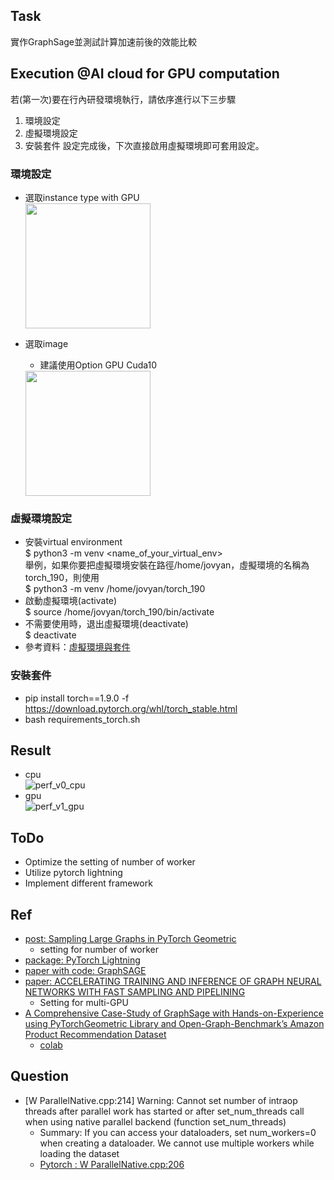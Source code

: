## Task
實作GraphSage並測試計算加速前後的效能比較

## Execution @AI cloud for GPU computation
若(第一次)要在行內研發環境執行，請依序進行以下三步驟
1. 環境設定　　
2. 虛擬環境設定
3. 安裝套件
設定完成後，下次直接啟用虛擬環境即可套用設定。　　

### 環境設定
- 選取instance type with GPU       
    <img src="https://user-images.githubusercontent.com/10674490/147896458-953cd4e2-21cb-4c5f-ba1a-c1c869ffaf0a.png" height="200">

- 選取image   
    - 建議使用Option GPU Cuda10        
    <img src="https://user-images.githubusercontent.com/10674490/147896477-2ddb77ae-37d2-44dd-8a85-057fa6fa07d5.png" height="200">    
### 虛擬環境設定
- 安裝virtual environment    
    $ python3 -m venv <name_of_your_virtual_env>    
    舉例，如果你要把虛擬環境安裝在路徑/home/jovyan，虛擬環境的名稱為torch_190，則使用    
    $ python3 -m venv /home/jovyan/torch_190
- 啟動虛擬環境(activate)       
    $ source /home/jovyan/torch_190/bin/activate
- 不需要使用時，退出虛擬環境(deactivate)    
    $ deactivate    
- 參考資料：[虛擬環境與套件](https://docs.python.org/zh-tw/3/tutorial/venv.html)    

### 安裝套件
- pip install torch==1.9.0 -f https://download.pytorch.org/whl/torch_stable.html
- bash requirements_torch.sh

## Result
- cpu    
    ![perf_v0_cpu](https://user-images.githubusercontent.com/10674490/147724036-6a292b6d-9639-4289-8e4f-33594c02011b.png)
- gpu    
    ![perf_v1_gpu](https://user-images.githubusercontent.com/10674490/147724040-38de823f-5cbd-4419-9818-e10d8e3cd08a.png)

## ToDo
- Optimize the setting of number of worker
- Utilize pytorch lightning
- Implement different framework

## Ref
- [post: Sampling Large Graphs in PyTorch Geometric](https://towardsdatascience.com/sampling-large-graphs-in-pytorch-geometric-97a6119c41f9)
    - setting for number of worker
- [package: PyTorch Lightning](https://pytorch-lightning.readthedocs.io/en/latest/)
- [paper with code: GraphSAGE](https://paperswithcode.com/method/graphsage)
- [paper: ACCELERATING TRAINING AND INFERENCE OF GRAPH NEURAL NETWORKS WITH FAST SAMPLING AND PIPELINING](https://arxiv.org/pdf/2110.08450.pdf)
    - Setting for multi-GPU
- [A Comprehensive Case-Study of GraphSage with Hands-on-Experience using PyTorchGeometric Library and Open-Graph-Benchmark’s Amazon Product Recommendation Dataset](https://towardsdatascience.com/a-comprehensive-case-study-of-graphsage-algorithm-with-hands-on-experience-using-pytorchgeometric-6fc631ab1067)
    - [colab](https://colab.research.google.com/github/sachinsharma9780/interactive_tutorials/blob/master/notebooks/example_output/Comprehensive_GraphSage_Guide_with_PyTorchGeometric_Output.ipynb#scrollTo=PTvt6kQYnhXz)

## Question
- [W ParallelNative.cpp:214] Warning: Cannot set number of intraop threads after parallel work has started or after set_num_threads call when using native parallel backend (function set_num_threads)
    - Summary: If you can access your dataloaders, set num_workers=0 when creating a dataloader. We cannot use multiple workers while loading the dataset
    - [Pytorch : W ParallelNative.cpp:206](https://stackoverflow.com/questions/64772335/pytorch-w-parallelnative-cpp206)
